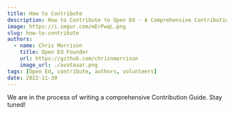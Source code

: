 ```yaml
---
title: How to Contribute
description: How to Contribute to Open Ed - A Comprehensive Contribution Guide
image: https://i.imgur.com/mErPwqL.png
slug: how-to-contribute
authors:
  - name: Chris Morrison
    title: Open Ed Founder
    url: https://github.com/chrisnmorrison
    image_url: ./avataaar.png
tags: [Open Ed, contribute, authors, volunteers]
date: 2022-11-30
---
```


We are in the process of writing a comprehensive Contribution Guide. Stay tuned!
